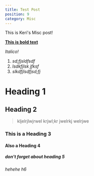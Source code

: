```yaml
---
title: Test Post
position: 9
category: Misc
---
```

This is Keri's Misc post!

**[This is bold text](www.google.com)**

*Italico!*

1. *sd;fjsldfsdf*
2. *lsdkfjlsk jfksf*
3. *slkdfjlsdfjsd;fj*

# Heading 1

## Heading 2

> kljelrjlwjrwel krjwl;kr jwelrkj welrjwe

### This is a Heading 3

#### Also a Heading 4

##### don't forget about heading 5

###### hehehe h6